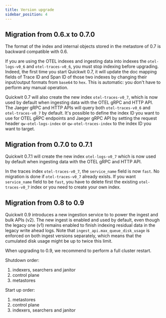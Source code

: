 ```yaml
---
title: Version upgrade
sidebar_position: 4
---
```


## Migration from 0.6.x to 0.7.0

The format of the index and internal objects stored in the metastore of 0.7 is backward compatible with 0.6.

If you are using the OTEL indexes and ingesting data into indexes the `otel-logs-v0_6` and `otel-traces-v0_6`, you must stop indexing before upgrading. Indeed, the first time you start Quickwit 0.7, it will update the doc mapping fields of Trace ID and Span ID of those two indexes by changing their input/output formats from `base64` to `hex`. This is automatic: you don't have to perform any manual operation.

Quickwit 0.7 will also create the new index `otel-traces-v0_7`, which is now used by default when ingesting data with the OTEL gRPC and HTTP API. The Jaeger gRPC and HTTP APIs will query both `otel-traces-v0_6` and `otel-traces-v0_7` by default. It's possible to define the index ID you want to use for OTEL gRPC endpoints and Jaeger gRPC API by setting the request header `qw-otel-logs-index` or `qw-otel-traces-index` to the index ID you want to target.


## Migration from 0.7.0 to 0.7.1

Quickwit 0.7.1 will create the new index `otel-logs-v0_7` which is now used by default when ingesting data with the OTEL gRPC and HTTP API.

In the traces index `otel-traces-v0_7`, the `service_name` field is now `fast`. 
No migration is done if `otel-traces-v0_7` already exists. If you want `service_name` field to be `fast`, you have to delete first the existing `otel-traces-v0_7` index or you need to create your own index.

## Migration from 0.8 to 0.9

Quickwit 0.9 introduces a new ingestion service to to power the ingest and bulk APIs (v2). The new ingest is enabled and used by default, even though the legacy one (v1) remains enabled to finish indexing residual data in the legacy write ahead logs. Note that `ingest_api.max_queue_disk_usage` is enforced on both ingest versions separately, which means that the cumulated disk usage might be up to twice this limit.

When upgrading to 0.9, we recommend to perform a full cluster restart.

<!--
Reasons:
- Ingested data into previously existing indexes on upgraded indexer nodes will not be picked by the indexing pipelines until the control plane is upgraded.
- The indexing plan is computed differently in 0.9, all pipelines will be restarted when upgrading the control plane.
- If you intend to enable compression for the ingest service (`ingest_api.grpc_compression_algorithm`), you must do so in two steps: first, upgrade the indexer nodes with compression disabled, then update the node configuration to enable compression, and finally restart the indexer nodes.
- Obscure bug raised in https://github.com/quickwit-oss/quickwit/issues/5787#issuecomment-2979470315
-->

Shutdown order:
1) indexers, searchers and janitor
2) control plane
3) metastores

Start up order:
1) metastores
2) control plane
3) indexers, searchers and janitor
